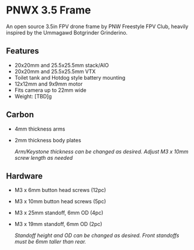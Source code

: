 # PNWX 3.5 Frame

An open source 3.5in FPV drone frame by PNW Freestyle FPV Club, heavily inspired by the Ummagawd Botgrinder Grinderino.

## Features
- 20x20mm and 25.5x25.5mm stack/AIO
- 20x20mm and 25.5x25.5mm VTX 
- Toilet tank and Hotdog style battery mounting
- 12x12mm and 9x9mm motor
- Fits camera up to 22mm wide
- Weight: [TBD]g

## Carbon
- 4mm thickness arms
- 2mm thickness body plates

  *Arm/Keystone thickness can be changed as desired.  Adjust M3 x 10mm screw length as needed*
  
## Hardware
- M3 x 6mm button head screws (12pc)
- M3 x 10mm button head screws (5pc)
- M3 x 25mm standoff, 6mm OD (4pc)
- M3 x 19mm standoff, 6mm OD (2pc)

  *Standoff height and OD can be changed as desired.  Front standoffs must be 6mm taller than rear.*

